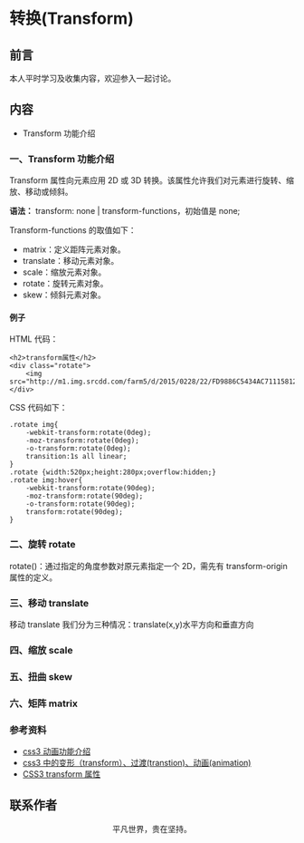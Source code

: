 # 转换(Transform)

## 前言

本人平时学习及收集内容，欢迎参入一起讨论。

## 内容

- Transform 功能介绍

### 一、Transform 功能介绍

Transform 属性向元素应用 2D 或 3D 转换。该属性允许我们对元素进行旋转、缩放、移动或倾斜。

**语法：** transform: none | transform-functions，初始值是 none;

Transform-functions 的取值如下：

- matrix：定义距阵元素对象。
- translate：移动元素对象。
- scale：缩放元素对象。
- rotate：旋转元素对象。
- skew：倾斜元素对象。

#### 例子

HTML 代码：

```
<h2>transform属性</h2>
<div class="rotate">
    <img src="http://m1.img.srcdd.com/farm5/d/2015/0228/22/FD9886C5434AC71115812ED3DB6409B9_B500_900_500_269.jpeg"/>
</div>
```

CSS 代码如下：

```
.rotate img{
    -webkit-transform:rotate(0deg);
    -moz-transform:rotate(0deg);
    -o-transform:rotate(0deg);
    transition:1s all linear;
}
.rotate {width:520px;height:280px;overflow:hidden;}
.rotate img:hover{
    -webkit-transform:rotate(90deg);
    -moz-transform:rotate(90deg);
    -o-transform:rotate(90deg);
    transform:rotate(90deg);
}
```

### 二、旋转 rotate

rotate(<angle>)：通过指定的角度参数对原元素指定一个 2D，需先有 transform-origin 属性的定义。

### 三、移动 translate

移动 translate 我们分为三种情况：translate(x,y)水平方向和垂直方向

### 四、缩放 scale

### 五、扭曲 skew

### 六、矩阵 matrix

### 参考资料

- [css3 动画功能介绍](https://www.cnblogs.com/tugenhua0707/p/4306760.html)
- [css3 中的变形（transform）、过渡(transtion)、动画(animation)](https://www.cnblogs.com/qianduanjingying/p/4937574.html)
- [CSS3 transform 属性](https://www.w3school.com.cn/cssref/pr_transform.asp)

## 联系作者

<div align="center">
    <p>
        平凡世界，贵在坚持。
    </p>
    <img :src="$withBase('/about/contact.png')" />
</div>
